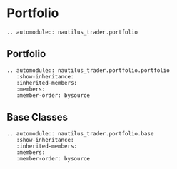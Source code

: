 # Portfolio

```{eval-rst}
.. automodule:: nautilus_trader.portfolio
```

## Portfolio

```{eval-rst}
.. automodule:: nautilus_trader.portfolio.portfolio
   :show-inheritance:
   :inherited-members:
   :members:
   :member-order: bysource
```

## Base Classes

```{eval-rst}
.. automodule:: nautilus_trader.portfolio.base
   :show-inheritance:
   :inherited-members:
   :members:
   :member-order: bysource
```
